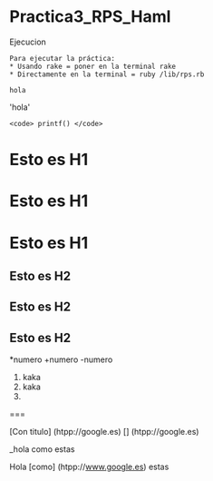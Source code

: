 Practica3_RPS_Haml
==================
Ejecucion

	Para ejecutar la práctica:
	* Usando rake = poner en la terminal rake
	* Directamente en la terminal = ruby /lib/rps.rb
~~~~
hola
~~~~

'hola'

`<code> printf() </code>`
# Esto es H1
# Esto es H1  #
Esto es H1
========

## Esto es H2
## Esto es H2  ##
Esto es H2 
---------------

*numero
+numero
-numero

1. kaka
2. kaka
3. 

===


[Con titulo] (htpp://google.es)
[] (htpp://google.es)

_hola como estas


Hola [como] (htpp://www.google.es) estas



